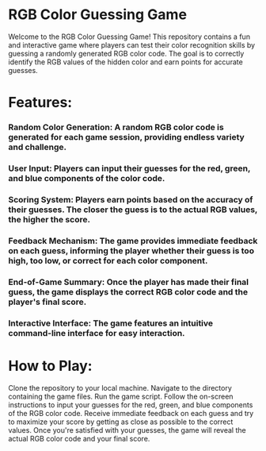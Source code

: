 # RGB Color Guessing Game
Welcome to the RGB Color Guessing Game! This repository contains a fun and interactive game where players can test their color recognition skills by guessing a randomly generated RGB color code. The goal is to correctly identify the RGB values of the hidden color and earn points for accurate guesses.

# Features:
### Random Color Generation: A random RGB color code is generated for each game session, providing endless variety and challenge.
### User Input: Players can input their guesses for the red, green, and blue components of the color code.
### Scoring System: Players earn points based on the accuracy of their guesses. The closer the guess is to the actual RGB values, the higher the score.
### Feedback Mechanism: The game provides immediate feedback on each guess, informing the player whether their guess is too high, too low, or correct for each color component.
### End-of-Game Summary: Once the player has made their final guess, the game displays the correct RGB color code and the player's final score.
### Interactive Interface: The game features an intuitive command-line interface for easy interaction.

# How to Play:
Clone the repository to your local machine.
Navigate to the directory containing the game files.
Run the game script.
Follow the on-screen instructions to input your guesses for the red, green, and blue components of the RGB color code.
Receive immediate feedback on each guess and try to maximize your score by getting as close as possible to the correct values.
Once you're satisfied with your guesses, the game will reveal the actual RGB color code and your final score.